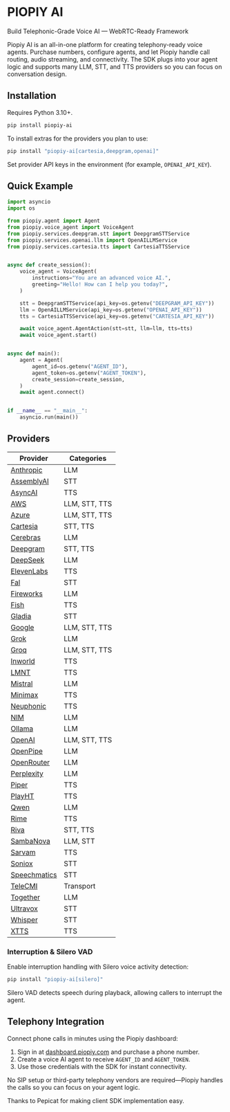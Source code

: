 # PIOPIY AI
Build Telephonic-Grade Voice AI — WebRTC-Ready Framework

Piopiy AI is an all-in-one platform for creating telephony-ready voice agents. Purchase numbers, configure agents, and let Piopiy handle call routing, audio streaming, and connectivity. The SDK plugs into your agent logic and supports many LLM, STT, and TTS providers so you can focus on conversation design.

## Installation

Requires Python 3.10+.

```bash
pip install piopiy-ai
```

To install extras for the providers you plan to use:

```bash
pip install "piopiy-ai[cartesia,deepgram,openai]"
```

Set provider API keys in the environment (for example, `OPENAI_API_KEY`).

## Quick Example

```python
import asyncio
import os

from piopiy.agent import Agent
from piopiy.voice_agent import VoiceAgent
from piopiy.services.deepgram.stt import DeepgramSTTService
from piopiy.services.openai.llm import OpenAILLMService
from piopiy.services.cartesia.tts import CartesiaTTSService


async def create_session():
    voice_agent = VoiceAgent(
        instructions="You are an advanced voice AI.",
        greeting="Hello! How can I help you today?",
    )

    stt = DeepgramSTTService(api_key=os.getenv("DEEPGRAM_API_KEY"))
    llm = OpenAILLMService(api_key=os.getenv("OPENAI_API_KEY"))
    tts = CartesiaTTSService(api_key=os.getenv("CARTESIA_API_KEY"))

    await voice_agent.AgentAction(stt=stt, llm=llm, tts=tts)
    await voice_agent.start()


async def main():
    agent = Agent(
        agent_id=os.getenv("AGENT_ID"),
        agent_token=os.getenv("AGENT_TOKEN"),
        create_session=create_session,
    )
    await agent.connect()


if __name__ == "__main__":
    asyncio.run(main())
```

## Providers

| Provider | Categories |
|---------|------------|
| [Anthropic](docs/llm/anthropic.md) | LLM |
| [AssemblyAI](docs/stt/assemblyai.md) | STT |
| [AsyncAI](docs/tts/asyncai.md) | TTS |
| [AWS](docs/llm/aws.md) | LLM, STT, TTS |
| [Azure](docs/llm/azure.md) | LLM, STT, TTS |
| [Cartesia](docs/stt/cartesia.md) | STT, TTS |
| [Cerebras](docs/llm/cerebras.md) | LLM |
| [Deepgram](docs/stt/deepgram.md) | STT, TTS |
| [DeepSeek](docs/llm/deepseek.md) | LLM |
| [ElevenLabs](docs/tts/elevenlabs.md) | TTS |
| [Fal](docs/stt/fal.md) | STT |
| [Fireworks](docs/llm/fireworks.md) | LLM |
| [Fish](docs/tts/fish.md) | TTS |
| [Gladia](docs/stt/gladia.md) | STT |
| [Google](docs/llm/google.md) | LLM, STT, TTS |
| [Grok](docs/llm/grok.md) | LLM |
| [Groq](docs/llm/groq.md) | LLM, STT, TTS |
| [Inworld](docs/tts/inworld.md) | TTS |
| [LMNT](docs/tts/lmnt.md) | TTS |
| [Mistral](docs/llm/mistral.md) | LLM |
| [Minimax](docs/tts/minimax.md) | TTS |
| [Neuphonic](docs/tts/neuphonic.md) | TTS |
| [NIM](docs/llm/nim.md) | LLM |
| [Ollama](docs/llm/ollama.md) | LLM |
| [OpenAI](docs/llm/openai.md) | LLM, STT, TTS |
| [OpenPipe](docs/llm/openpipe.md) | LLM |
| [OpenRouter](docs/llm/openrouter.md) | LLM |
| [Perplexity](docs/llm/perplexity.md) | LLM |
| [Piper](docs/tts/piper.md) | TTS |
| [PlayHT](docs/tts/playht.md) | TTS |
| [Qwen](docs/llm/qwen.md) | LLM |
| [Rime](docs/tts/rime.md) | TTS |
| [Riva](docs/stt/riva.md) | STT, TTS |
| [SambaNova](docs/llm/sambanova.md) | LLM, STT |
| [Sarvam](docs/tts/sarvam.md) | TTS |
| [Soniox](docs/stt/soniox.md) | STT |
| [Speechmatics](docs/stt/speechmatics.md) | STT |
| [TeleCMI](docs/transport/telecmi.md) | Transport |
| [Together](docs/llm/together.md) | LLM |
| [Ultravox](docs/stt/ultravox.md) | STT |
| [Whisper](docs/stt/whisper.md) | STT |
| [XTTS](docs/tts/xtts.md) | TTS |

### Interruption & Silero VAD

Enable interruption handling with Silero voice activity detection:

```bash
pip install "piopiy-ai[silero]"
```

Silero VAD detects speech during playback, allowing callers to interrupt the agent.

## Telephony Integration

Connect phone calls in minutes using the Piopiy dashboard:

1. Sign in at [dashboard.piopiy.com](https://dashboard.piopiy.com) and purchase a phone number.
2. Create a voice AI agent to receive `AGENT_ID` and `AGENT_TOKEN`.
3. Use those credentials with the SDK for instant connectivity.

No SIP setup or third-party telephony vendors are required—Piopiy handles the calls so you can focus on your agent logic.

Thanks to Pepicat for making client SDK implementation easy.
